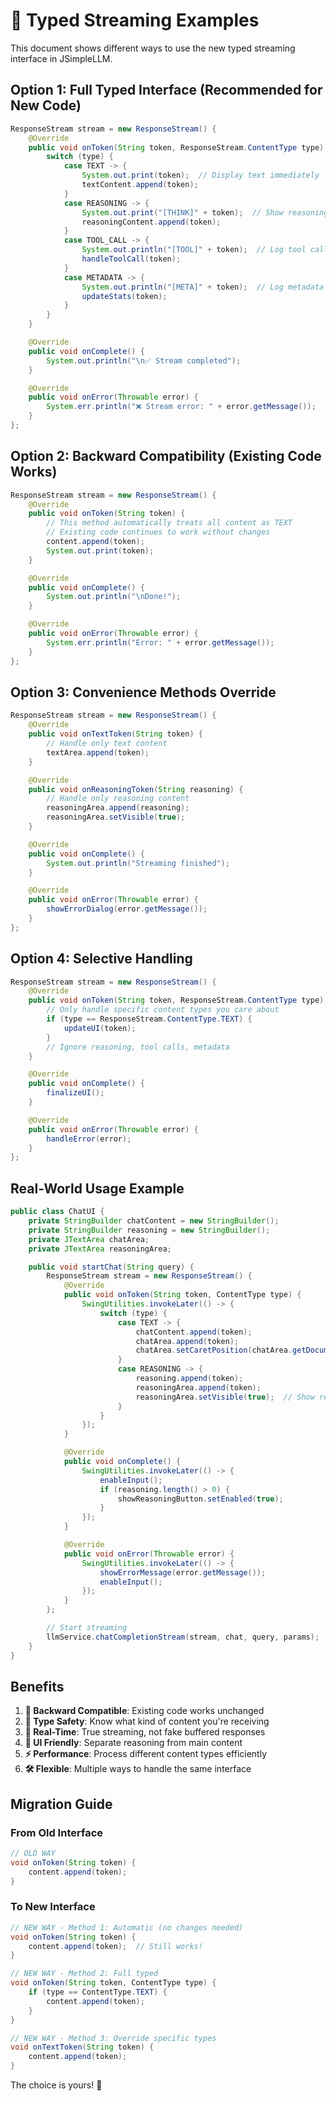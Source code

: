# 🚀 Typed Streaming Examples

This document shows different ways to use the new typed streaming interface in JSimpleLLM.

## Option 1: Full Typed Interface (Recommended for New Code)

```java
ResponseStream stream = new ResponseStream() {
    @Override
    public void onToken(String token, ResponseStream.ContentType type) {
        switch (type) {
            case TEXT -> {
                System.out.print(token);  // Display text immediately
                textContent.append(token);
            }
            case REASONING -> {
                System.out.print("[THINK]" + token);  // Show reasoning
                reasoningContent.append(token);
            }
            case TOOL_CALL -> {
                System.out.println("[TOOL]" + token);  // Log tool calls
                handleToolCall(token);
            }
            case METADATA -> {
                System.out.println("[META]" + token);  // Log metadata
                updateStats(token);
            }
        }
    }

    @Override
    public void onComplete() {
        System.out.println("\n✅ Stream completed");
    }

    @Override
    public void onError(Throwable error) {
        System.err.println("❌ Stream error: " + error.getMessage());
    }
};
```

## Option 2: Backward Compatibility (Existing Code Works)

```java
ResponseStream stream = new ResponseStream() {
    @Override
    public void onToken(String token) {
        // This method automatically treats all content as TEXT
        // Existing code continues to work without changes
        content.append(token);
        System.out.print(token);
    }

    @Override
    public void onComplete() {
        System.out.println("\nDone!");
    }

    @Override
    public void onError(Throwable error) {
        System.err.println("Error: " + error.getMessage());
    }
};
```

## Option 3: Convenience Methods Override

```java
ResponseStream stream = new ResponseStream() {
    @Override
    public void onTextToken(String token) {
        // Handle only text content
        textArea.append(token);
    }

    @Override
    public void onReasoningToken(String reasoning) {
        // Handle only reasoning content
        reasoningArea.append(reasoning);
        reasoningArea.setVisible(true);
    }

    @Override
    public void onComplete() {
        System.out.println("Streaming finished");
    }

    @Override
    public void onError(Throwable error) {
        showErrorDialog(error.getMessage());
    }
};
```

## Option 4: Selective Handling

```java
ResponseStream stream = new ResponseStream() {
    @Override
    public void onToken(String token, ResponseStream.ContentType type) {
        // Only handle specific content types you care about
        if (type == ResponseStream.ContentType.TEXT) {
            updateUI(token);
        }
        // Ignore reasoning, tool calls, metadata
    }

    @Override
    public void onComplete() {
        finalizeUI();
    }

    @Override
    public void onError(Throwable error) {
        handleError(error);
    }
};
```

## Real-World Usage Example

```java
public class ChatUI {
    private StringBuilder chatContent = new StringBuilder();
    private StringBuilder reasoning = new StringBuilder();
    private JTextArea chatArea;
    private JTextArea reasoningArea;

    public void startChat(String query) {
        ResponseStream stream = new ResponseStream() {
            @Override
            public void onToken(String token, ContentType type) {
                SwingUtilities.invokeLater(() -> {
                    switch (type) {
                        case TEXT -> {
                            chatContent.append(token);
                            chatArea.append(token);
                            chatArea.setCaretPosition(chatArea.getDocument().getLength());
                        }
                        case REASONING -> {
                            reasoning.append(token);
                            reasoningArea.append(token);
                            reasoningArea.setVisible(true);  // Show reasoning panel
                        }
                    }
                });
            }

            @Override
            public void onComplete() {
                SwingUtilities.invokeLater(() -> {
                    enableInput();
                    if (reasoning.length() > 0) {
                        showReasoningButton.setEnabled(true);
                    }
                });
            }

            @Override
            public void onError(Throwable error) {
                SwingUtilities.invokeLater(() -> {
                    showErrorMessage(error.getMessage());
                    enableInput();
                });
            }
        };

        // Start streaming
        llmService.chatCompletionStream(stream, chat, query, params);
    }
}
```

## Benefits

1. **🔄 Backward Compatible**: Existing code works unchanged
2. **🎯 Type Safety**: Know what kind of content you're receiving
3. **🚀 Real-Time**: True streaming, not fake buffered responses
4. **🎨 UI Friendly**: Separate reasoning from main content
5. **⚡ Performance**: Process different content types efficiently
6. **🛠 Flexible**: Multiple ways to handle the same interface

## Migration Guide

### From Old Interface
```java
// OLD WAY
void onToken(String token) {
    content.append(token);
}
```

### To New Interface
```java
// NEW WAY - Method 1: Automatic (no changes needed)
void onToken(String token) {
    content.append(token);  // Still works!
}

// NEW WAY - Method 2: Full typed
void onToken(String token, ContentType type) {
    if (type == ContentType.TEXT) {
        content.append(token);
    }
}

// NEW WAY - Method 3: Override specific types
void onTextToken(String token) {
    content.append(token);
}
```

The choice is yours! 🎉